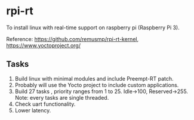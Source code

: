 # rpi-rt

To install linux with real-time support on raspberry pi (Raspberry Pi 3).

Reference: https://github.com/remusmp/rpi-rt-kernel, https://www.yoctoproject.org/

## Tasks

1. Build linux with minimal modules and include Preempt-RT patch.
2. Probably will use the Yocto project to include custom applications.
3. Build 27 tasks , priority ranges from 1 to 25. Idle->100, Reserved->255. Note: every tasks are single threaded.
4. Check uart functionality.
5. Lower latency.